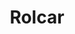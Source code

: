 ---
title: "Rolcar"
url: /ciudad-autonoma-de-buenos-aires/rolcar/
shop: reparación de automóviles
---